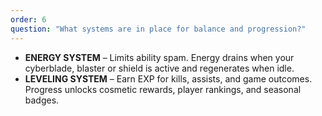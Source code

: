 ```yaml
---
order: 6
question: "What systems are in place for balance and progression?"
---
```

- **ENERGY SYSTEM** – Limits ability spam. Energy drains when your cyberblade, blaster or shield is active and regenerates when idle.
- **LEVELING SYSTEM** – Earn EXP for kills, assists, and game outcomes. Progress unlocks cosmetic rewards, player rankings, and seasonal badges.
